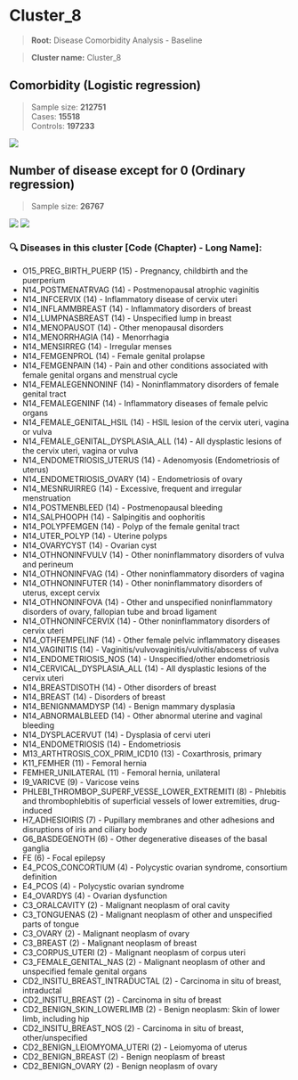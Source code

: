 # Cluster_8

> **Root:** Disease Comorbidity Analysis - Baseline

> **Cluster name:** Cluster_8  

## Comorbidity (Logistic regression)
> Sample size: **212751**  
> Cases: **15518**  
> Controls: **197233**
<img src="/Cluster/Figures/Incidence/LG/Cluster_8.png" />
<CsvTable src="/Cluster/Data/Incidence/LG/LG_Cluster_8.csv" label="🔍 View full results" />

## Number of disease except for 0 (Ordinary regression)
> Sample size: **26767**
<img src="/Cluster/Figures/Incidence/Histogram/Cluster_8_in.png" />
<CsvTable src="/Cluster/Data/Incidence/Histogram/Cluster_8_in.csv" label="🔍 View full results" />

<img src="/Cluster/Figures/Incidence/ORD/Cluster_8.png" />
<CsvTable src="/Cluster/Data/Incidence/ORD/ORD_Cluster_8.csv" label="🔍 View full results" />

### 🔍 Diseases in this cluster [Code (Chapter) - Long Name]:
- O15_PREG_BIRTH_PUERP (15) - Pregnancy, childbirth and the puerperium
- N14_POSTMENATRVAG (14) - Postmenopausal atrophic vaginitis
- N14_INFCERVIX (14) - Inflammatory disease of cervix uteri
- N14_INFLAMMBREAST (14) - Inflammatory disorders of breast
- N14_LUMPNASBREAST (14) - Unspecified lump in breast
- N14_MENOPAUSOT (14) - Other menopausal disorders
- N14_MENORRHAGIA (14) - Menorrhagia
- N14_MENSIRREG (14) - Irregular menses
- N14_FEMGENPROL (14) - Female genital prolapse
- N14_FEMGENPAIN (14) - Pain and other conditions associated with female genital organs and menstrual cycle
- N14_FEMALEGENNONINF (14) - Noninflammatory disorders of female genital tract
- N14_FEMALEGENINF (14) - Inflammatory diseases of female pelvic organs
- N14_FEMALE_GENITAL_HSIL (14) - HSIL lesion of the cervix uteri, vagina or vulva
- N14_FEMALE_GENITAL_DYSPLASIA_ALL (14) - All dysplastic lesions of the cervix uteri, vagina or vulva
- N14_ENDOMETRIOSIS_UTERUS (14) - Adenomyosis (Endometriosis of uterus)
- N14_ENDOMETRIOSIS_OVARY (14) - Endometriosis of ovary
- N14_MESNRUIRREG (14) - Excessive, frequent and irregular menstruation
- N14_POSTMENBLEED (14) - Postmenopausal bleeding
- N14_SALPHOOPH (14) - Salpingitis and oophoritis
- N14_POLYPFEMGEN (14) - Polyp of the female genital tract
- N14_UTER_POLYP (14) - Uterine polyps
- N14_OVARYCYST (14) - Ovarian cyst
- N14_OTHNONINFVULV (14) - Other noninflammatory disorders of vulva and perineum
- N14_OTHNONINFVAG (14) - Other noninflammatory disorders of vagina
- N14_OTHNONINFUTER (14) - Other noninflammatory disorders of uterus, except cervix
- N14_OTHNONINFOVA (14) - Other and unspecified noninflammatory disorders of ovary, fallopian tube and broad ligament
- N14_OTHNONINFCERVIX (14) - Other noninflammatory disorders of cervix uteri
- N14_OTHFEMPELINF (14) - Other female pelvic inflammatory diseases
- N14_VAGINITIS (14) - Vaginitis/vulvovaginitis/vulvitis/abscess of vulva
- N14_ENDOMETRIOSIS_NOS (14) - Unspecified/other endometriosis
- N14_CERVICAL_DYSPLASIA_ALL (14) - All dysplastic lesions of the cervix uteri
- N14_BREASTDISOTH (14) - Other disorders of breast
- N14_BREAST (14) - Disorders of breast
- N14_BENIGNMAMDYSP (14) - Benign mammary dysplasia
- N14_ABNORMALBLEED (14) - Other abnormal uterine and vaginal bleeding
- N14_DYSPLACERVUT (14) - Dysplasia of cervi uteri
- N14_ENDOMETRIOSIS (14) - Endometriosis
- M13_ARTHTROSIS_COX_PRIM_ICD10 (13) - Coxarthrosis, primary
- K11_FEMHER (11) - Femoral hernia
- FEMHER_UNILATERAL (11) - Femoral hernia, unilateral
- I9_VARICVE (9) - Varicose veins
- PHLEBI_THROMBOP_SUPERF_VESSE_LOWER_EXTREMITI (8) - Phlebitis and thrombophlebitis of superficial vessels of lower extremities, drug-induced
- H7_ADHESIOIRIS (7) - Pupillary membranes and other adhesions and disruptions of iris and ciliary body
- G6_BASDEGENOTH (6) - Other degenerative diseases of the basal ganglia
- FE (6) - Focal epilepsy
- E4_PCOS_CONCORTIUM (4) - Polycystic ovarian syndrome, consortium definition
- E4_PCOS (4) - Polycystic ovarian syndrome
- E4_OVARDYS (4) - Ovarian dysfunction
- C3_ORALCAVITY (2) - Malignant neoplasm of oral cavity
- C3_TONGUENAS (2) - Malignant neoplasm of other and unspecified parts of tongue
- C3_OVARY (2) - Malignant neoplasm of ovary
- C3_BREAST (2) - Malignant neoplasm of breast
- C3_CORPUS_UTERI (2) - Malignant neoplasm of corpus uteri
- C3_FEMALE_GENITAL_NAS (2) - Malignant neoplasm of other and unspecified female genital organs
- CD2_INSITU_BREAST_INTRADUCTAL (2) - Carcinoma in situ of breast, intraductal
- CD2_INSITU_BREAST (2) - Carcinoma in situ of breast
- CD2_BENIGN_SKIN_LOWERLIMB (2) - Benign neoplasm: Skin of lower limb, including hip
- CD2_INSITU_BREAST_NOS (2) - Carcinoma in situ of breast, other/unspecified
- CD2_BENIGN_LEIOMYOMA_UTERI (2) - Leiomyoma of uterus
- CD2_BENIGN_BREAST (2) - Benign neoplasm of breast
- CD2_BENIGN_OVARY (2) - Benign neoplasm of ovary
